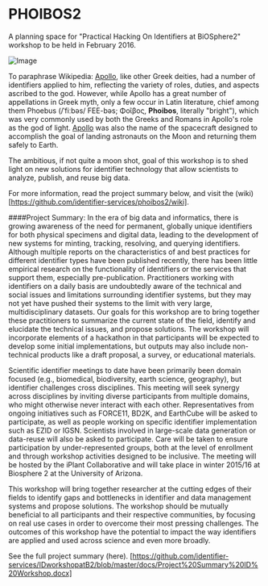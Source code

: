 # PHOIBOS2
A planning space for "Practical Hacking On Identifiers at BiOSphere2" workshop to be held in February 2016.

![Image](https://raw.githubusercontent.com/identifier-services/phoibos/master/docs/images/Phoibos2-small.png?raw=true)

To paraphrase Wikipedia: [Apollo](https://en.wikipedia.org/wiki/Apollo#Greco-Roman_epithets), like other Greek deities, had a number of identifiers applied to him, reflecting the variety of roles, duties, and aspects ascribed to the god. However, while Apollo has a great number of appellations in Greek myth, only a few occur in Latin literature, chief among them Phoebus (/ˈfiːbəs/ FEE-bəs; Φοῖβος, **Phoibos**, literally "bright"), which was very commonly used by both the Greeks and Romans in Apollo's role as the god of light. [Apollo](https://en.wikipedia.org/wiki/Apollo_%28spacecraft%29) was also the name of the spacecraft designed to accomplish the goal of landing astronauts on the Moon and returning them safely to Earth. 

The ambitious, if not quite a moon shot, goal of this workshop is to shed light on new solutions for identifier technology that allow scientists to analyze, publish, and reuse big data.

For more information, read the project summary below, and visit the (wiki)[https://github.com/identifier-services/phoibos2/wiki].

####Project Summary:
In the era of big data and informatics, there is growing awareness of the need for permanent, globally unique identifiers for both physical specimens and digital data, leading to the development of new systems for minting, tracking, resolving, and querying identifiers. Although multiple reports on the characteristics of and best practices for different identifier types have been published recently, there has been little empirical research on the functionality of identifiers or the services that support them, especially pre-publication. Practitioners working with identifiers on a daily basis are undoubtedly aware of the technical and social issues and limitations surrounding identifier systems, but they may not yet have pushed their systems to the limit with very large, multidisciplinary datasets. Our goals for this workshop are to bring together these practitioners to summarize the current state of the field, identify and elucidate the technical issues, and propose solutions. The workshop will incorporate elements of a hackathon in that participants will be expected to develop some initial implementations, but outputs may also include non-technical products like a draft proposal, a survey, or educational materials.

Scientific identifier meetings to date have been primarily been domain focused (e.g., biomedical, biodiversity, earth science, geography), but identifier challenges cross disciplines. This meeting will seek synergy across disciplines by inviting diverse participants from multiple domains, who might otherwise never interact with each other. Representatives from ongoing initiatives such as FORCE11, BD2K, and EarthCube will be asked to participate, as well as people working on specific identifier implementation such as EZID or IGSN. Scientists involved in large-scale data generation or data-reuse will also be asked to participate. Care will be taken to ensure participation by under-represented groups, both at the level of enrollment and through workshop activities designed to be inclusive. The meeting will be hosted by the iPlant Collaborative and will take place in winter 2015/16 at Biosphere 2 at the University of Arizona.

This workshop will bring together researcher at the cutting edges of their fields to identify gaps and bottlenecks in identifier and data management systems and propose solutions. The workshop should be mutually beneficial to all participants and their respective communities, by focusing on real use cases in order to overcome their most pressing challenges. The outcomes of this workshop have the potential to impact the way identifiers are applied and used across science and even more broadly. 

See the full project summary (here). [https://github.com/identifier-services/IDworkshopatB2/blob/master/docs/Project%20Summary%20ID%20Workshop.docx]
